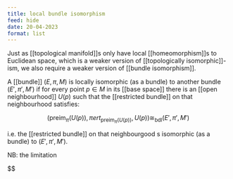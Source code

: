 ```yaml
---
title: local bundle isomorphism
feed: hide
date: 20-04-2023
format: list
---
```



Just as [[topological manifold]]s only have local [[homeomorphism]]s to Euclidean space, which is a weaker version of [[topologically isomorphic]]-ism, we also require a weaker version of [[bundle isomorphism]].

A [[bundle]] $(E, \pi, M)$ is locally isomorphic (as a bundle) to another bundle $(E', \pi', M')$ if for every point $p\in M$ in its [[base space]] there is an [[open neighbourhood]] $U(p)$ such that the [[restricted bundle]] on that neighbourhood satisfies: 

$$(\text{preim}_\pi(U(p)), \piert_{\text{preim}_\pi(U(p))}, U(p)) \cong_\text{bdl} (E', \pi', M')$$

i.e. the [[restricted bundle]] on that neighbourgood s isomorphic (as a bundle) to $(E', \pi', M')$.

NB: the limitation 

$$